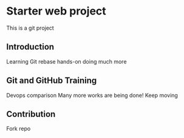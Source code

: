 # Starter web project
This is a git project

## Introduction
Learning
Git rebase hands-on
doing much more


## Git and GitHub Training 
Devops comparison
Many more works are being done!
Keep moving


## Contribution
Fork repo

